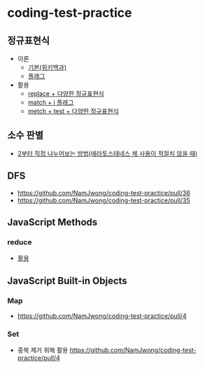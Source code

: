 # coding-test-practice

## 정규표현식
- 이론
  - [기본(위키백과)](https://ko.wikipedia.org/wiki/%EC%A0%95%EA%B7%9C_%ED%91%9C%ED%98%84%EC%8B%9D)
  - [플래그](https://developer.mozilla.org/ko/docs/Web/JavaScript/Guide/Regular_Expressions#%ED%94%8C%EB%9E%98%EA%B7%B8%EB%A5%BC_%ED%99%9C%EC%9A%A9%ED%95%9C_%EA%B3%A0%EA%B8%89_%ED%83%90%EC%83%89)
- 활용
  - [replace + 다양한 정규표현식](https://github.com/NamJwong/coding-test-practice/pull/16)
  - [match + i 플래그](https://github.com/NamJwong/coding-test-practice/pull/22)
  - [metch + test + 다양한 정규표현식](https://github.com/NamJwong/coding-test-practice/pull/34)

## 소수 판별
- [2부터 직접 나누어보는 방법(에라토스테네스 체 사용이 적절치 않을 때)](https://github.com/NamJwong/coding-test-practice/pull/36)

## DFS
- https://github.com/NamJwong/coding-test-practice/pull/36
- https://github.com/NamJwong/coding-test-practice/pull/35

## JavaScript Methods
### reduce
- [활용](https://github.com/NamJwong/coding-test-practice/blob/258a180d02e55fb02c008094577a5e8d3012730a/%EC%95%8C%EA%B3%A0%EB%A6%AC%EC%A6%98/%ED%94%84%EB%A1%9C%EA%B7%B8%EB%9E%98%EB%A8%B8%EC%8A%A4/%EC%9D%8C%EC%96%91%20%EB%8D%94%ED%95%98%EA%B8%B0.js)

## JavaScript Built-in Objects
### Map
- https://github.com/NamJwong/coding-test-practice/pull/4

### Set
- 중복 제거 위해 활용 https://github.com/NamJwong/coding-test-practice/pull/4

